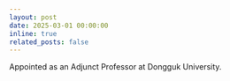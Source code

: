 ```yaml
---
layout: post
date: 2025-03-01 00:00:00
inline: true
related_posts: false
---
```


Appointed as an Adjunct Professor at Dongguk University.